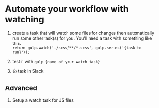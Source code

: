 # Automate your workflow with watching

1) create a task that will watch some files for changes then automatically run some other task(s) for you.
  You'll need a task with something like this:
  \
  `return gulp.watch('./scss/**/*.scss', gulp.series('{task to run}'));`

1) test it with `gulp {name of your watch task}`

1) :+1: task in Slack

## Advanced

1) Setup a watch task for JS files